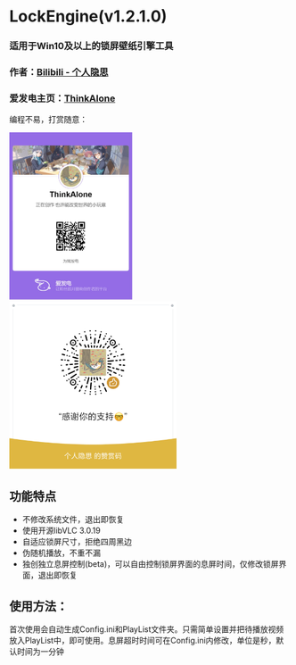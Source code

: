 # LockEngine(v1.2.1.0)

### 适用于Win10及以上的锁屏壁纸引擎工具
### 作者：[Bilibili - 个人隐思](https://space.bilibili.com/1081364881 "来我主页玩玩ヾ(^∀^)ﾉ")
### 爱发电主页：[ThinkAlone](https://afdian.com/a/X1415 "您赞助的每一分都是我前进的动力")
编程不易，打赏随意：

<img src="/images/afdian-ThinkAlone.jpg" height="300" /> <img src="/images/mm_reward.png" height="300" />

## 功能特点
- 不修改系统文件，退出即恢复
- 使用开源libVLC 3.0.19
- 自适应锁屏尺寸，拒绝四周黑边
- 伪随机播放，不重不漏
- 独创独立息屏控制(beta)，可以自由控制锁屏界面的息屏时间，仅修改锁屏界面，退出即恢复

## 使用方法：
首次使用会自动生成Config.ini和PlayList文件夹。只需简单设置并把待播放视频放入PlayList中，即可使用。息屏超时时间可在Config.ini内修改，单位是秒，默认时间为一分钟
